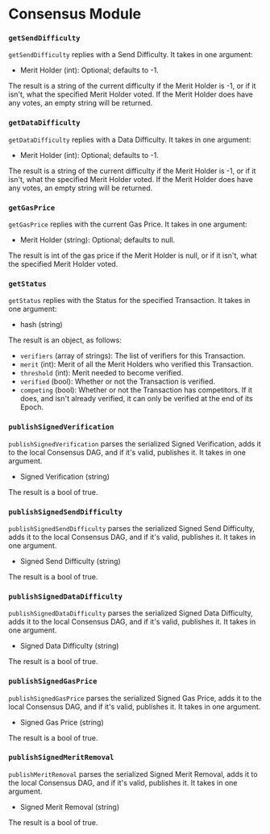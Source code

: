 # Consensus Module

### `getSendDifficulty`

`getSendDifficulty` replies with a Send Difficulty. It takes in one argument:
- Merit Holder (int): Optional; defaults to -1.

The result is a string of the current difficulty if the Merit Holder is -1, or if it isn't, what the specified Merit Holder voted. If the Merit Holder does have any votes, an empty string will be returned.

### `getDataDifficulty`

`getDataDifficulty` replies with a Data Difficulty. It takes in one argument:
- Merit Holder (int): Optional; defaults to -1.

The result is a string of the current difficulty if the Merit Holder is -1, or if it isn't, what the specified Merit Holder voted. If the Merit Holder does have any votes, an empty string will be returned.

### `getGasPrice`

`getGasPrice` replies with the current Gas Price. It takes in one argument:
- Merit Holder (string): Optional; defaults to null.

The result is int of the gas price if the Merit Holder is null, or if it isn't, what the specified Merit Holder voted.

### `getStatus`

`getStatus` replies with the Status for the specified Transaction. It takes in one argument:
- hash (string)

The result is an object, as follows:
- `verifiers`  (array of strings): The list of verifiers for this Transaction.
- `merit`      (int):              Merit of all the Merit Holders who verified this Transaction.
- `threshold`  (int):              Merit needed to become verified.
- `verified`   (bool):             Whether or not the Transaction is verified.
- `competing`  (bool):             Whether or not the Transaction has competitors. If it does, and isn't already verified, it can only be verified at the end of its Epoch.

### `publishSignedVerification`

`publishSignedVerification` parses the serialized Signed Verification, adds it to the local Consensus DAG, and if it's valid, publishes it. It takes in one argument.
- Signed Verification (string)

The result is a bool of true.

### `publishSignedSendDifficulty`

`publishSignedSendDifficulty` parses the serialized Signed Send Difficulty, adds it to the local Consensus DAG, and if it's valid, publishes it. It takes in one argument.
- Signed Send Difficulty (string)

The result is a bool of true.

### `publishSignedDataDifficulty`

`publishSignedDataDifficulty` parses the serialized Signed Data Difficulty, adds it to the local Consensus DAG, and if it's valid, publishes it. It takes in one argument.
- Signed Data Difficulty (string)

The result is a bool of true.

### `publishSignedGasPrice`

`publishSignedGasPrice` parses the serialized Signed Gas Price, adds it to the local Consensus DAG, and if it's valid, publishes it. It takes in one argument.
- Signed Gas Price (string)

The result is a bool of true.

### `publishSignedMeritRemoval`

`publishMeritRemoval` parses the serialized Signed Merit Removal, adds it to the local Consensus DAG, and if it's valid, publishes it. It takes in one argument.
- Signed Merit Removal (string)

The result is a bool of true.

